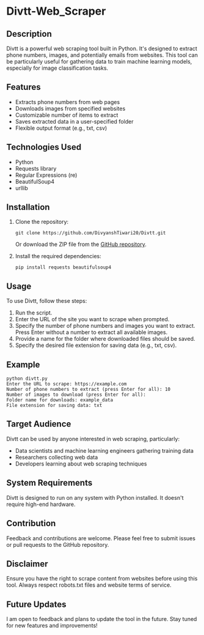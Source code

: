 # Divtt-Web_Scraper

## Description
Divtt is a powerful web scraping tool built in Python. It's designed to extract phone numbers, images, and potentially emails from websites. This tool can be particularly useful for gathering data to train machine learning models, especially for image classification tasks.

## Features
- Extracts phone numbers from web pages
- Downloads images from specified websites
- Customizable number of items to extract
- Saves extracted data in a user-specified folder
- Flexible output format (e.g., txt, csv)

## Technologies Used
- Python
- Requests library
- Regular Expressions (re)
- BeautifulSoup4
- urllib

## Installation
1. Clone the repository:
   ```
   git clone https://github.com/DivyanshTiwari20/Divtt.git
   ```
   Or download the ZIP file from the [GitHub repository](https://github.com/DivyanshTiwari20/Divtt.git).

2. Install the required dependencies:
   ```
   pip install requests beautifulsoup4
   ```

## Usage
To use Divtt, follow these steps:

1. Run the script.
2. Enter the URL of the site you want to scrape when prompted.
3. Specify the number of phone numbers and images you want to extract. Press Enter without a number to extract all available images.
4. Provide a name for the folder where downloaded files should be saved.
5. Specify the desired file extension for saving data (e.g., txt, csv).

## Example
```
python divtt.py
Enter the URL to scrape: https://example.com
Number of phone numbers to extract (press Enter for all): 10
Number of images to download (press Enter for all): 
Folder name for downloads: example_data
File extension for saving data: txt
```

## Target Audience
Divtt can be used by anyone interested in web scraping, particularly:
- Data scientists and machine learning engineers gathering training data
- Researchers collecting web data
- Developers learning about web scraping techniques

## System Requirements
Divtt is designed to run on any system with Python installed. It doesn't require high-end hardware.

## Contribution
Feedback and contributions are welcome. Please feel free to submit issues or pull requests to the GitHub repository.

## Disclaimer
Ensure you have the right to scrape content from websites before using this tool. Always respect robots.txt files and website terms of service.

## Future Updates
I am open to feedback and plans to update the tool in the future. Stay tuned for new features and improvements!
